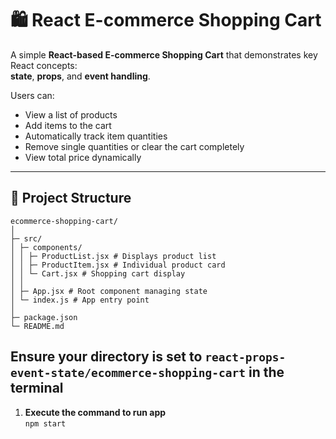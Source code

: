 # 🛍️ React E-commerce Shopping Cart

A simple **React-based E-commerce Shopping Cart** that demonstrates key React concepts:  
**state**, **props**, and **event handling**.  

Users can:
- View a list of products
- Add items to the cart
- Automatically track item quantities
- Remove single quantities or clear the cart completely
- View total price dynamically

---

## 📁 Project Structure

```
ecommerce-shopping-cart/
│
├─ src/
│ ├─ components/
│ │ ├─ ProductList.jsx # Displays product list
│ │ ├─ ProductItem.jsx # Individual product card
│ │ └─ Cart.jsx # Shopping cart display
│ │
│ ├─ App.jsx # Root component managing state
│ └─ index.js # App entry point
│
├─ package.json
└─ README.md
```

## Ensure your directory is set to ```react-props-event-state/ecommerce-shopping-cart``` in the terminal

1. **Execute the command to run app**  
```npm start```